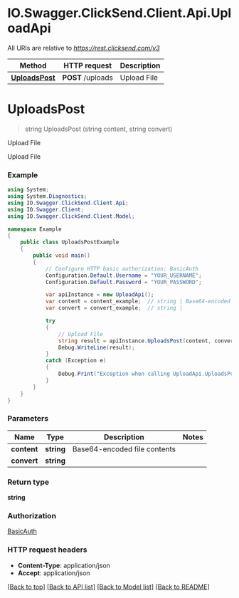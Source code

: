 # IO.Swagger.ClickSend.Client.Api.UploadApi

All URIs are relative to *https://rest.clicksend.com/v3*

Method | HTTP request | Description
------------- | ------------- | -------------
[**UploadsPost**](UploadApi.md#uploadspost) | **POST** /uploads | Upload File


<a name="uploadspost"></a>
# **UploadsPost**
> string UploadsPost (string content, string convert)

Upload File

Upload File

### Example
```csharp
using System;
using System.Diagnostics;
using IO.Swagger.ClickSend.Client.Api;
using IO.Swagger.Client;
using IO.Swagger.ClickSend.Client.Model;

namespace Example
{
    public class UploadsPostExample
    {
        public void main()
        {
            // Configure HTTP basic authorization: BasicAuth
            Configuration.Default.Username = "YOUR_USERNAME";
            Configuration.Default.Password = "YOUR_PASSWORD";

            var apiInstance = new UploadApi();
            var content = content_example;  // string | Base64-encoded file contents
            var convert = convert_example;  // string | 

            try
            {
                // Upload File
                string result = apiInstance.UploadsPost(content, convert);
                Debug.WriteLine(result);
            }
            catch (Exception e)
            {
                Debug.Print("Exception when calling UploadApi.UploadsPost: " + e.Message );
            }
        }
    }
}
```

### Parameters

Name | Type | Description  | Notes
------------- | ------------- | ------------- | -------------
 **content** | **string**| Base64-encoded file contents | 
 **convert** | **string**|  | 

### Return type

**string**

### Authorization

[BasicAuth](../README.md#BasicAuth)

### HTTP request headers

 - **Content-Type**: application/json
 - **Accept**: application/json

[[Back to top]](#) [[Back to API list]](../README.md#documentation-for-api-endpoints) [[Back to Model list]](../README.md#documentation-for-models) [[Back to README]](../README.md)

